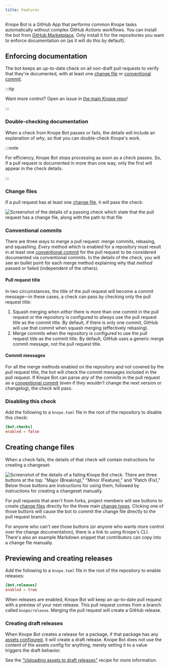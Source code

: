 ```yaml
---
title: Features
---
```


Knope Bot is a GitHub App that performs common Knope tasks automatically without complex GitHub Actions workflows.
You can install the bot from [GitHub Marketplace](https://github.com/marketplace/knope-bot).
Only install it for the repositories you want to enforce documentation on (as it will do this by default).

## Enforcing documentation

The bot keeps an up-to-date check on all non-draft pull requests to verify that they're documented,
with at least one [change file] or [conventional commit].

:::tip

Want more control? Open an issue in [the main Knope repo](https://github.com/knope-dev/knope/issues)!

:::

### Double-checking documentation

When a check from Knope Bot passes or fails, the details will include an explanation of _why_, so that you can
double-check Knope's work.

:::note

For efficiency, Knope Bot stops processing as soon as a check passes. So, if a pull request is documented in more than
one way, only the first will appear in the check details.

:::

### Change files

If a pull request has at least one [change file], it will pass the check:

![Screenshot of the details of a passing check which state that the pull request has a change file,
along with the path to that file](./passing-check-change-file.png)

### Conventional commits

There are three ways to merge a pull request: merge commits, rebasing, and squashing.
_Every_ method which is enabled for a repository must result in at least one [conventional commit]
for the pull request to be considered documented via conventional commits.
In the details of the check,
you will see an bullet point for each merge method explaining why that _method_ passed or failed
(independent of the others).

#### Pull request title

In two circumstances, the title of the pull request will become a commit message—in these cases, a check can pass
by checking only the pull request title:

1. Squash merging when _either_ there is more than one commit in the pull request _or_ the repository is configured to _always_ use the pull request title as the commit title. By default, if there is only one commit, GitHub will use that commit when squash merging (effectively rebasing).
2. Merge commits when the repository is configured to use the pull request title as the commit title. By default, GitHub uses a generic merge commit message, not the pull request title.

#### Commit messages

For all the merge methods enabled on the repository and not covered by the pull request title,
the bot will check the commit messages included in the pull request.
If Knope Bot can parse _any_ of the commits in the pull request as a
[conventional commit] (even if they wouldn't change the next version or changelog), the check will pass.

### Disabling this check

Add the following to a `knope.toml` file in the root of the repository to disable this check:

```toml
[bot.checks]
enabled = false
```

## Creating change files

When a check fails, the details of that check will contain instructions for creating a changeset:

![Screenshot of the details of a failing Knope Bot check. There are three buttons at the top: "Major (Breaking),"
"Minor (Feature)," and "Patch (Fix)," Below those buttons are instructions for using them, followed by instructions
for creating a changeset manually.](./failing-check-details.png)

For pull requests that aren't from forks,
project members will see buttons to create [change files][change file] directly for the three main [change types](/reference/concepts/semantic-versioning).
Clicking one of those buttons will cause the bot to commit the change file directly to the pull request branch.

For anyone who can't see those buttons (or anyone who wants more control over the change documentation), there is a
link to using Knope's CLI.
There's also an example Markdown snippet that contributors can copy into a change file manually.

## Previewing and creating releases

Add the following to a `knope.toml` file in the root of the repository to enable releases:

```toml
[bot.releases]
enabled = true
```

When releases are enabled, Knope Bot will keep an up-to-date pull request with a preview of your next release. This pull request comes from a branch called
`knope/release`. Merging the pull request will create a GitHub release.

### Creating draft releases

When Knope Bot creates a release for a package,
if that package has any [assets configured](/reference/config-file/packages/#assets),
it will create a draft release.
Knope Bot does not use the content of the assets config for anything,
merely setting it to a value triggers the draft behavior.

See the ["Uploading assets to draft releases"](/recipes/uploading-assets-to-draft-releases) recipe for more information.

[change file]: /reference/concepts/change-file
[conventional commit]: /reference/concepts/conventional-commits

